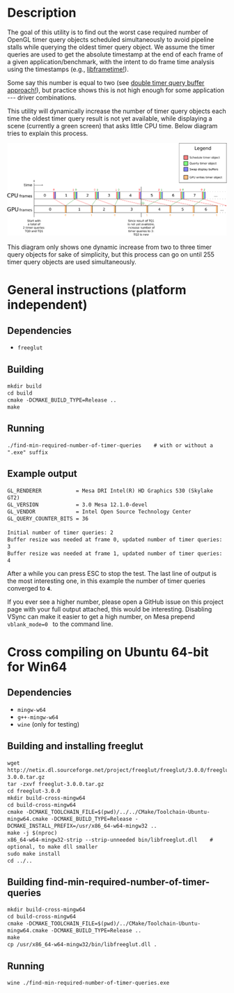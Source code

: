 Description
===========

The goal of this utility is to find out
the worst case required number of OpenGL timer query objects scheduled simultaneously
to avoid pipeline stalls while querying the oldest timer query object.
We assume the timer queries are used to get
the absolute timestamp at the end of each frame of a given application/benchmark,
with the intent to do frame time analysis using the timestamps
(e.g., [libframetime!](https://github.com/clbr/libframetime)).

Some say this number is equal to two (see [double timer query buffer approach!](http://www.lighthouse3d.com/tutorials/opengl-timer-query/#highlighter_120514)),
but practice shows this is not high enough for some application --- driver combinations.

This utility will dynamically increase the number of timer query objects
each time the oldest timer query result is not yet available,
while displaying a scene (currently a green screen) that asks little CPU time.
Below diagram tries to explain this process.

[![pipeline.png](doc/pipeline.png)](doc/pipeline.png)

This diagram only shows one dynamic increase from two to three timer query objects for sake of simplicity,
but this process can go on until 255 timer query objects are used simultaneously.


General instructions (platform independent)
===========================================

Dependencies
------------

- `freeglut`

Building
--------

	mkdir build
	cd build
	cmake -DCMAKE_BUILD_TYPE=Release ..
	make

Running
-------

	./find-min-required-number-of-timer-queries    # with or without a ".exe" suffix

Example output
--------------

	GL_RENDERER           = Mesa DRI Intel(R) HD Graphics 530 (Skylake GT2) 
	GL_VERSION            = 3.0 Mesa 12.1.0-devel
	GL_VENDOR             = Intel Open Source Technology Center
	GL_QUERY_COUNTER_BITS = 36
	
	Initial number of timer queries: 2
	Buffer resize was needed at frame 0, updated number of timer queries: 3
	Buffer resize was needed at frame 1, updated number of timer queries: 4

After a while you can press ESC to stop the test.
The last line of output is the most interesting one, in this example the number of timer queries converged to **`4`**.

If you ever see a higher number, please open a GitHub issue on this project page with your full output attached, this would be interesting.
Disabling VSync can make it easier to get a high number, on Mesa prepend `vblank_mode=0 ` to the command line.


Cross compiling on Ubuntu 64-bit for **Win64**
==============================================

Dependencies
------------

- `mingw-w64`
- `g++-mingw-w64`
- `wine` (only for testing)

Building and installing freeglut
--------------------------------

	wget http://netix.dl.sourceforge.net/project/freeglut/freeglut/3.0.0/freeglut-3.0.0.tar.gz
	tar -zxvf freeglut-3.0.0.tar.gz
	cd freeglut-3.0.0
	mkdir build-cross-mingw64
	cd build-cross-mingw64
	cmake -DCMAKE_TOOLCHAIN_FILE=$(pwd)/../../CMake/Toolchain-Ubuntu-mingw64.cmake -DCMAKE_BUILD_TYPE=Release -DCMAKE_INSTALL_PREFIX=/usr/x86_64-w64-mingw32 ..
	make -j $(nproc)
	x86_64-w64-mingw32-strip --strip-unneeded bin/libfreeglut.dll    # optional, to make dll smaller
	sudo make install
	cd ../..


Building find-min-required-number-of-timer-queries
--------------------------------------------------

	mkdir build-cross-mingw64
	cd build-cross-mingw64
	cmake -DCMAKE_TOOLCHAIN_FILE=$(pwd)/../CMake/Toolchain-Ubuntu-mingw64.cmake -DCMAKE_BUILD_TYPE=Release ..
	make
	cp /usr/x86_64-w64-mingw32/bin/libfreeglut.dll .

Running
-------

	wine ./find-min-required-number-of-timer-queries.exe
